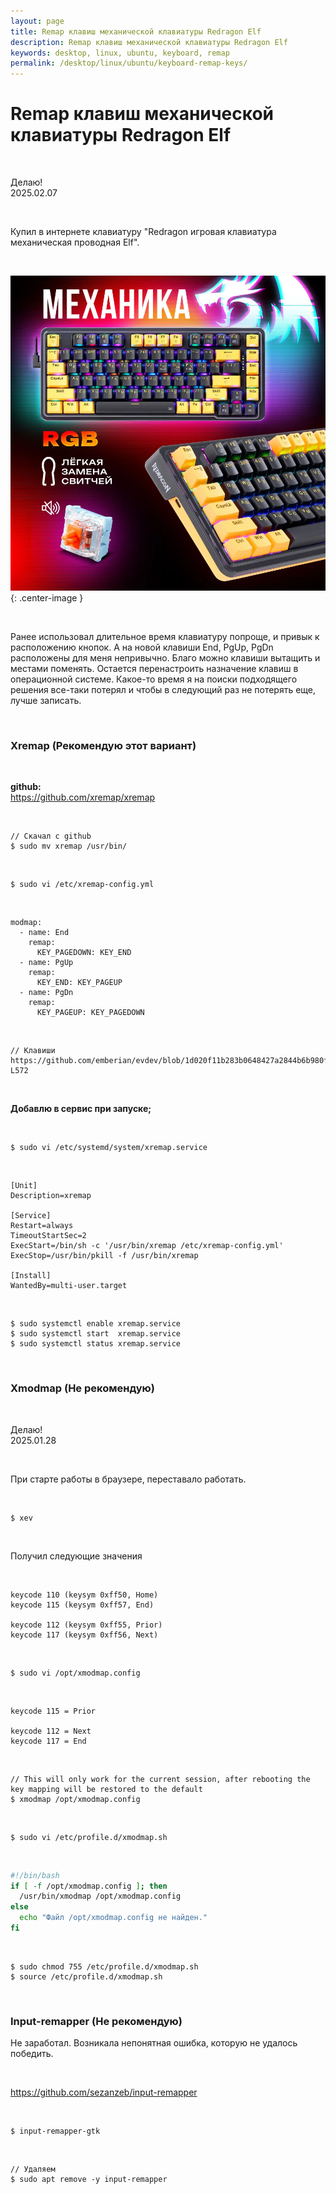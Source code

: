 ```yaml
---
layout: page
title: Remap клавиш механической клавиатуры Redragon Elf
description: Remap клавиш механической клавиатуры Redragon Elf
keywords: desktop, linux, ubuntu, keyboard, remap
permalink: /desktop/linux/ubuntu/keyboard-remap-keys/
---
```


# Remap клавиш механической клавиатуры Redragon Elf

<br/>

Делаю!  
2025.02.07

<br/>

Купил в интернете клавиатуру "Redragon игровая клавиатура механическая проводная Elf".

<br/>

![Remap клавиш механической клавиатуры Redragon Elf](/img/desktop/linux/ubuntu/keyboard-remap-keys.png 'Remap клавиш механической клавиатуры Redragon Elf'){: .center-image }

<br/>

Ранее использовал длительное время клавиатуру попроще, и привык к расположению кнопок.
А на новой клавиши End, PgUp, PgDn расположены для меня непривычно.
Благо можно клавиши вытащить и местами поменять.
Остается перенастроить назначение клавиш в операционной системе.
Какое-то время я на поиски подходящего решения все-таки потерял и чтобы в следующий раз не потерять еще, лучше записать.

<br/>

### Xremap (Рекомендую этот вариант)

<br/>

**github:**  
https://github.com/xremap/xremap

<br/>

```
// Скачал с github
$ sudo mv xremap /usr/bin/
```

<br/>

```
$ sudo vi /etc/xremap-config.yml
```

<br/>

```
modmap:
  - name: End
    remap:
      KEY_PAGEDOWN: KEY_END
  - name: PgUp
    remap:
      KEY_END: KEY_PAGEUP
  - name: PgDn
    remap:
      KEY_PAGEUP: KEY_PAGEDOWN
```

<br/>

```
// Клавиши
https://github.com/emberian/evdev/blob/1d020f11b283b0648427a2844b6b980f1a268221/src/scancodes.rs#L26-L572
```

<br/>

**Добавлю в сервис при запуске;**

<br/>

```
$ sudo vi /etc/systemd/system/xremap.service
```

<br/>

```
[Unit]
Description=xremap

[Service]
Restart=always
TimeoutStartSec=2
ExecStart=/bin/sh -c '/usr/bin/xremap /etc/xremap-config.yml'
ExecStop=/usr/bin/pkill -f /usr/bin/xremap

[Install]
WantedBy=multi-user.target
```

<br/>

```
$ sudo systemctl enable xremap.service
$ sudo systemctl start  xremap.service
$ sudo systemctl status xremap.service
```

<br/>

### Xmodmap (Не рекомендую)

<br/>

Делаю!  
2025.01.28

<br/>

При старте работы в браузере, переставало работать.

<br/>

```
$ xev
```

<br/>

Получил следующие значения

<br/>

```
keycode 110 (keysym 0xff50, Home)
keycode 115 (keysym 0xff57, End)

keycode 112 (keysym 0xff55, Prior)
keycode 117 (keysym 0xff56, Next)
```

<br/>

```
$ sudo vi /opt/xmodmap.config
```

<br/>

```
keycode 115 = Prior

keycode 112 = Next
keycode 117 = End
```

<br/>

```
// This will only work for the current session, after rebooting the key mapping will be restored to the default
$ xmodmap /opt/xmodmap.config
```

<br/>

```
$ sudo vi /etc/profile.d/xmodmap.sh
```

<br/>

```bash
#!/bin/bash
if [ -f /opt/xmodmap.config ]; then
  /usr/bin/xmodmap /opt/xmodmap.config
else
  echo "Файл /opt/xmodmap.config не найден."
fi
```

<br/>

```
$ sudo chmod 755 /etc/profile.d/xmodmap.sh
$ source /etc/profile.d/xmodmap.sh
```

<!--


# =====================

<br/>

```
$ gnome-session-properties
```

<br/>

```
Add
```

<br/>

```
Name: xmodmap
Command: /usr/bin/xmodmap /opt/xmodmap
Comment: remaps keys
```

<br/>

Указать, разумеется нужно своего пользователя и ребутнуться. -->

<!-- <br/>

How to remap keys in Ubuntu xmodmap [+Video]

<br/>

https://www.youtube.com/watch?v=g_WUusDluLw

<br/>

https://www.thequantizer.com/remap-keys-startup-ubuntu/ -->

<br/>

### Input-remapper (Не рекомендую)

Не заработал. Возникала непонятная ошибка, которую не удалось победить.

<br/>

https://github.com/sezanzeb/input-remapper

<br/>

```
$ input-remapper-gtk
```

<br/>

```
// Удаляем
$ sudo apt remove -y input-remapper
```
